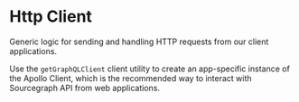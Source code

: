 # Http Client

Generic logic for sending and handling HTTP requests from our client applications.

Use the `getGraphQLClient` client utility to create an app-specific instance of the Apollo Client, which is the recommended way to interact with Sourcegraph API from web applications.

